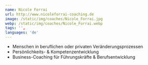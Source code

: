```yaml
---
name: Nicole Forrai
url: http://www.nicoleforrai-coaching.de
image: /static/img/coaches/Nicole_Forrai.jpg
webp: /static/img/coaches/Nicole_Forrai.webp
tags: '',
languages: 'de'
---
```


<ul><li>Menschen in beruflichen oder privaten Veränderungsprozessen</li><li>Persönlichkeits- &amp; Kompetenzentwicklung</li><li>Business-Coaching für Führungskräfte &amp; Berufsentwicklung</li></ul>